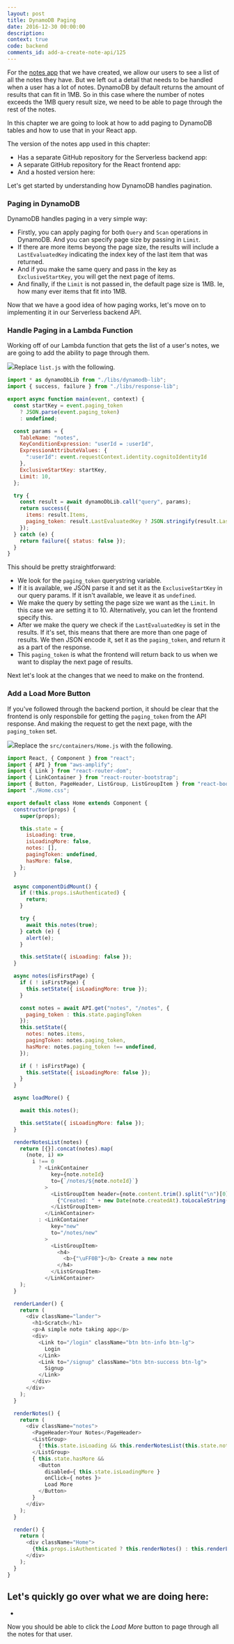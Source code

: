 ```yaml
---
layout: post
title: DynamoDB Paging
date: 2016-12-30 00:00:00
description: 
context: true
code: backend
comments_id: add-a-create-note-api/125
---
```


For the [notes app](https://demo.sst.dev) that we have created, we allow our users to see a list of all the notes they have. But we left out a detail that needs to be handled when a user has a lot of notes. DynamoDB by default returns the amount of results that can fit in 1MB. So in this case where the number of notes exceeds the 1MB query result size, we need to be able to page through the rest of the notes.

In this chapter we are going to look at how to add paging to DynamoDB tables and how to use that in your React app.

The version of the notes app used in this chapter:

- Has a separate GitHub repository for the Serverless backend app:
- A separate GitHub repository for the React frontend app:
- And a hosted version here: 

Let's get started by understanding how DynamoDB handles pagination.

### Paging in DynamoDB

DynamoDB handles paging in a very simple way:

- Firstly, you can apply paging for both `Query` and `Scan` operations in DynamoDB. And you can specify page size by passing in `Limit`.
- If there are more items beyong the page size, the results will include a `LastEvaluatedKey` indicating the index key of the last item that was returned.
- And if you make the same query and pass in the key as `ExclusiveStartKey`, you will get the next page of items.
- And finally, if the `Limit` is not passed in, the default page size is 1MB. Ie, how many ever items that fit into 1MB.

Now that we have a good idea of how paging works, let's move on to implementing it in our Serverless backend API.

### Handle Paging in a Lambda Function

Working off of our Lambda function that gets the list of a user's notes, we are going to add the ability to page through them.

<img class="code-marker" src="/assets/s.png" />Replace `list.js` with the following.

``` javascript
import * as dynamoDbLib from "./libs/dynamodb-lib";
import { success, failure } from "./libs/response-lib";

export async function main(event, context) {
  const startKey = event.paging_token
    ? JSON.parse(event.paging_token)
    : undefined;

  const params = {
    TableName: "notes",
    KeyConditionExpression: "userId = :userId",
    ExpressionAttributeValues: {
      ":userId": event.requestContext.identity.cognitoIdentityId
    },
    ExclusiveStartKey: startKey,
    Limit: 10,
  };

  try {
    const result = await dynamoDbLib.call("query", params);
    return success({
      items: result.Items,
      paging_token: result.LastEvaluatedKey ? JSON.stringify(result.LastEvaluatedKey) : undefined,
    });
  } catch (e) {
    return failure({ status: false });
  }
}
```

This should be pretty straightforward:

- We look for the `paging_token` querystring variable.
- If it is available, we JSON parse it and set it as the `ExclusiveStartKey` in our query params. If it isn't available, we leave it as `undefined`.
- We make the query by setting the page size we want as the `Limit`. In this case we are setting it to 10. Alternatively, you can let the frontend specify this.
- After we make the query we check if the `LastEvaluatedKey` is set in the results. If it's set, this means that there are more than one page of results. We then JSON encode it, set it as the `paging_token`, and return it as a part of the response.
- This `paging_token` is what the frontend will return back to us when we want to display the next page of results.

Next let's look at the changes that we need to make on the frontend.

### Add a Load More Button

If you've followed through the backend portion, it should be clear that the frontend is only responsbile for getting the `paging_token` from the API response. And making the request to get the next page, with the `paging_token` set.

<img class="code-marker" src="/assets/s.png" />Replace the `src/containers/Home.js` with the following.

``` javascript
import React, { Component } from "react";
import { API } from "aws-amplify";
import { Link } from "react-router-dom";
import { LinkContainer } from "react-router-bootstrap";
import { Button, PageHeader, ListGroup, ListGroupItem } from "react-bootstrap";
import "./Home.css";

export default class Home extends Component {
  constructor(props) {
    super(props);

    this.state = {
      isLoading: true,
      isLoadingMore: false,
      notes: [],
      pagingToken: undefined,
      hasMore: false,
    };
  }

  async componentDidMount() {
    if (!this.props.isAuthenticated) {
      return;
    }

    try {
      await this.notes(true);
    } catch (e) {
      alert(e);
    }

    this.setState({ isLoading: false });
  }

  async notes(isFirstPage) {
    if ( ! isFirstPage) {
      this.setState({ isLoadingMore: true });
    }

    const notes = await API.get("notes", "/notes", {
      paging_token : this.state.pagingToken
    });
    this.setState({
      notes: notes.items,
      pagingToken: notes.paging_token,
      hasMore: notes.paging_token !== undefined,
    });

    if ( ! isFirstPage) {
      this.setState({ isLoadingMore: false });
    }
  }

  async loadMore() {

    await this.notes();

    this.setState({ isLoadingMore: false });
  }

  renderNotesList(notes) {
    return [{}].concat(notes).map(
      (note, i) =>
        i !== 0
          ? <LinkContainer
              key={note.noteId}
              to={`/notes/${note.noteId}`}
            >
              <ListGroupItem header={note.content.trim().split("\n")[0]}>
                {"Created: " + new Date(note.createdAt).toLocaleString()}
              </ListGroupItem>
            </LinkContainer>
          : <LinkContainer
              key="new"
              to="/notes/new"
            >
              <ListGroupItem>
                <h4>
                  <b>{"\uFF0B"}</b> Create a new note
                </h4>
              </ListGroupItem>
            </LinkContainer>
    );
  }

  renderLander() {
    return (
      <div className="lander">
        <h1>Scratch</h1>
        <p>A simple note taking app</p>
        <div>
          <Link to="/login" className="btn btn-info btn-lg">
            Login
          </Link>
          <Link to="/signup" className="btn btn-success btn-lg">
            Signup
          </Link>
        </div>
      </div>
    );
  }

  renderNotes() {
    return (
      <div className="notes">
        <PageHeader>Your Notes</PageHeader>
        <ListGroup>
          {!this.state.isLoading && this.renderNotesList(this.state.notes)}
        </ListGroup>
        { this.state.hasMore &&
          <Button
            disabled={ this.state.isLoadingMore }
            onClick={ notes }>
            Load More
          </Button>
        }
      </div>
    );
  }

  render() {
    return (
      <div className="Home">
        {this.props.isAuthenticated ? this.renderNotes() : this.renderLander()}
      </div>
    );
  }
}
```

Let's quickly go over what we are doing here:
- 
- 

Now you should be able to click the _Load More_ button to page through all the notes for that user.

